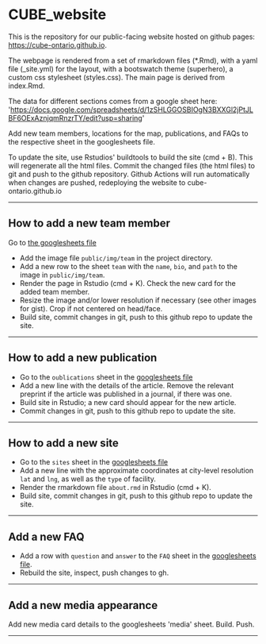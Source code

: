 # CUBE_website

This is the repository for our public-facing website hosted on github pages: https://cube-ontario.github.io.  

The webpage is rendered from a set of rmarkdown files (*.Rmd), with a yaml file (_site.yml) for the layout, with a bootswatch theme (superhero), a custom css stylesheet (styles.css). The main page is derived from index.Rmd.

The data for different sections comes from a google sheet here:
'https://docs.google.com/spreadsheets/d/1zSHLGGOSBIOgN3BXXGl2jPtJLBF6OExAznjqmRnzrTY/edit?usp=sharing'

Add new team members, locations for the map, publications, and FAQs to the respective sheet in the googlesheets file.

To update the site, use Rstudios' buildtools to build the site (cmd + B). This will regenerate all the html files. Commit the changed files (the html files) to git and push to the github repository. Github Actions will run automatically when changes are pushed, redeploying the website to cube-ontario.github.io

-----

## How to add a new team member

Go to [the googlesheets file](https://docs.google.com/spreadsheets/d/1zSHLGGOSBIOgN3BXXGl2jPtJLBF6OExAznjqmRnzrTY/edit?usp=sharing)

- Add the image file `public/img/team` in the project directory.
- Add a new row to the sheet `team` with the `name`, `bio`, and `path` to the image in `public/img/team`.  
- Render the page in Rstudio (cmd + K). Check the new card for the added team member.   
- Resize the image and/or lower resolution if necessary (see other images for gist). Crop if not centered on head/face.  
- Build site, commit changes in git, push to this github repo to update the site.

-----

## How to add a new publication

- Go to the `oublications` sheet in the [googlesheets file](https://docs.google.com/spreadsheets/d/1zSHLGGOSBIOgN3BXXGl2jPtJLBF6OExAznjqmRnzrTY/edit?usp=sharing) 
- Add a new line with the details of the article. Remove the relevant preprint if the article was published in a journal, if there was one.
- Build site in Rstudio; a new card should appear for the new article.
- Commit changes in git, push to this github repo to update the site.

-----

## How to add a new site

- Go to the `sites` sheet in the [googlesheets file](https://docs.google.com/spreadsheets/d/1zSHLGGOSBIOgN3BXXGl2jPtJLBF6OExAznjqmRnzrTY/edit?usp=sharing) 
- Add a new line with the approximate coordinates at city-level resolution `lat` and `lng`, as well as the `type` of facility.
- Render the rmarkdown file `about.rmd` in Rstudio (cmd + K). 
- Build site, commit changes in git, push to this github repo to update the site.

-----

## Add a new FAQ

- Add a row with `question` and `answer` to the `FAQ` sheet in the [googlesheets file](https://docs.google.com/spreadsheets/d/1zSHLGGOSBIOgN3BXXGl2jPtJLBF6OExAznjqmRnzrTY/edit?usp=sharing).
- Rebuild the site, inspect, push changes to gh.

-----

## Add a new media appearance

Add new media card details to the googlesheets 'media' sheet. Build. Push.


-----
